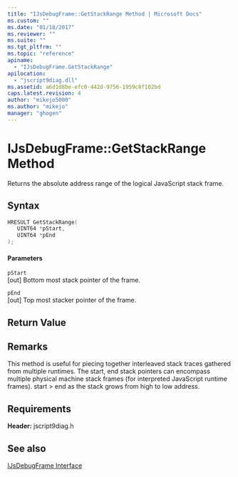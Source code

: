 ```yaml
---
title: "IJsDebugFrame::GetStackRange Method | Microsoft Docs"
ms.custom: ""
ms.date: "01/18/2017"
ms.reviewer: ""
ms.suite: ""
ms.tgt_pltfrm: ""
ms.topic: "reference"
apiname: 
  - "IJsDebugFrame.GetStackRange"
apilocation: 
  - "jscript9diag.dll"
ms.assetid: a6d1d8be-efc0-442d-9756-1959c8f102bd
caps.latest.revision: 4
author: "mikejo5000"
ms.author: "mikejo"
manager: "ghogen"
---
```

# IJsDebugFrame::GetStackRange Method
Returns the absolute address range of the logical JavaScript stack frame.  
  
## Syntax  
  
```cpp
HRESULT GetStackRange(  
   UINT64 *pStart,  
   UINT64 *pEnd  
);  
```  
  
#### Parameters  
 `pStart`  
 [out] Bottom most stack pointer of the frame.  
  
 `pEnd`  
 [out] Top most stacker pointer of the frame.  
  
## Return Value  
  
## Remarks  
 This method is useful for piecing together interleaved stack traces gathered from multiple runtimes. The start, end stack pointers can encompass multiple physical machine stack frames (for interpreted JavaScript runtime frames). start > end as the stack grows from high to low address.  
  
## Requirements  
 **Header:** jscript9diag.h  
  
## See also  
 [IJsDebugFrame Interface](../../winscript/reference/ijsdebugframe-interface.md)